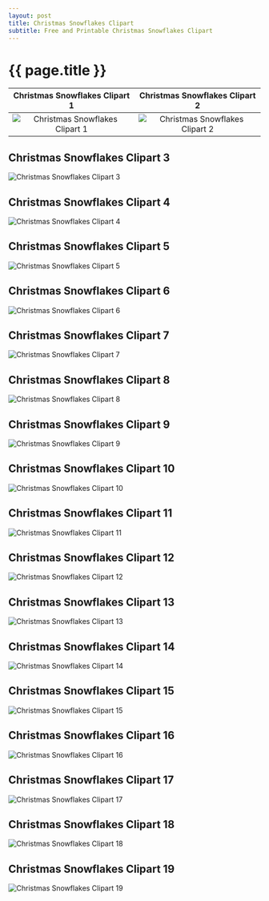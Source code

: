 ```yaml
---
layout: post
title: Christmas Snowflakes Clipart
subtitle: Free and Printable Christmas Snowflakes Clipart
---
```

{{ page.title }}
================
|Christmas Snowflakes Clipart 1|Christmas Snowflakes Clipart 2|
|:---:|:---:|
|![Christmas Snowflakes Clipart 1](https://hoanghabelle.github.io/images/christmas-snowflakes-clipart%20(1).jpg "Christmas Snowflakes Clipart 1")|![Christmas Snowflakes Clipart 2](https://hoanghabelle.github.io/images/christmas-snowflakes-clipart%20(2).jpg "Christmas Snowflakes Clipart 2")|





## Christmas Snowflakes Clipart 3
![Christmas Snowflakes Clipart 3](https://hoanghabelle.github.io/images/christmas-snowflakes-clipart%20(3).jpg "Christmas Snowflakes Clipart 3")

## Christmas Snowflakes Clipart 4
![Christmas Snowflakes Clipart 4](https://hoanghabelle.github.io/images/christmas-snowflakes-clipart%20(4).jpg "Christmas Snowflakes Clipart 4")

## Christmas Snowflakes Clipart 5
![Christmas Snowflakes Clipart 5](https://hoanghabelle.github.io/images/christmas-snowflakes-clipart%20(5).jpg "Christmas Snowflakes Clipart 5")

## Christmas Snowflakes Clipart 6
![Christmas Snowflakes Clipart 6](https://hoanghabelle.github.io/images/christmas-snowflakes-clipart%20(6).jpg "Christmas Snowflakes Clipart 6")

## Christmas Snowflakes Clipart 7
![Christmas Snowflakes Clipart 7](https://hoanghabelle.github.io/images/christmas-snowflakes-clipart%20(7).jpg "Christmas Snowflakes Clipart 7")

## Christmas Snowflakes Clipart 8
![Christmas Snowflakes Clipart 8](https://hoanghabelle.github.io/images/christmas-snowflakes-clipart%20(8).jpg "Christmas Snowflakes Clipart 8")

## Christmas Snowflakes Clipart 9
![Christmas Snowflakes Clipart 9](https://hoanghabelle.github.io/images/christmas-snowflakes-clipart%20(9).jpg "Christmas Snowflakes Clipart 9")

## Christmas Snowflakes Clipart 10
![Christmas Snowflakes Clipart 10](https://hoanghabelle.github.io/images/christmas-snowflakes-clipart%20(10).jpg "Christmas Snowflakes Clipart 10")

## Christmas Snowflakes Clipart 11
![Christmas Snowflakes Clipart 11](https://hoanghabelle.github.io/images/christmas-snowflakes-clipart%20(11).jpg "Christmas Snowflakes Clipart 11")

## Christmas Snowflakes Clipart 12
![Christmas Snowflakes Clipart 12](https://hoanghabelle.github.io/images/christmas-snowflakes-clipart%20(12).jpg "Christmas Snowflakes Clipart 12")

## Christmas Snowflakes Clipart 13
![Christmas Snowflakes Clipart 13](https://hoanghabelle.github.io/images/christmas-snowflakes-clipart%20(13).jpg "Christmas Snowflakes Clipart 13")

## Christmas Snowflakes Clipart 14
![Christmas Snowflakes Clipart 14](https://hoanghabelle.github.io/images/christmas-snowflakes-clipart%20(14).jpg "Christmas Snowflakes Clipart 14")

## Christmas Snowflakes Clipart 15
![Christmas Snowflakes Clipart 15](https://hoanghabelle.github.io/images/christmas-snowflakes-clipart%20(15).jpg "Christmas Snowflakes Clipart 15")

## Christmas Snowflakes Clipart 16
![Christmas Snowflakes Clipart 16](https://hoanghabelle.github.io/images/christmas-snowflakes-clipart%20(16).jpg "Christmas Snowflakes Clipart 16")

## Christmas Snowflakes Clipart 17
![Christmas Snowflakes Clipart 17](https://hoanghabelle.github.io/images/christmas-snowflakes-clipart%20(17).jpg "Christmas Snowflakes Clipart 17")

## Christmas Snowflakes Clipart 18
![Christmas Snowflakes Clipart 18](https://hoanghabelle.github.io/images/christmas-snowflakes-clipart%20(18).jpg "Christmas Snowflakes Clipart 18")

## Christmas Snowflakes Clipart 19
![Christmas Snowflakes Clipart 19](https://hoanghabelle.github.io/images/christmas-snowflakes-clipart%20(19).jpg "Christmas Snowflakes Clipart 19")

